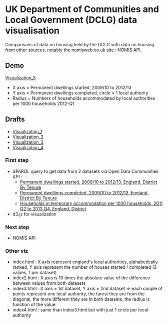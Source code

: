 # UK Department of Communities and Local Government (DCLG) data visualisation

Comparisons of data on housing held by the DCLG with data on housing from other sources, notably the nomisweb.co.uk site : NOMIS API.

## Demo

[Visualization_5](http://jsfiddle.net/nicolasterpolilli/Ran9A/4/embedded/result/)

* X axis = Permanent dwellings started, 2009/10 to 2012/13 
* Y axis = Permanent dwellings completed, circle = 1 local authority
* Radius = Numbers of households accommodated by local authorities per 1000 households 2012-Q1
## Drafts

* [Visualization_1](http://jsfiddle.net/nicolasterpolilli/x6HJq/embedded/result/)
* [Visualization_2](http://jsfiddle.net/nicolasterpolilli/J74am/embedded/result/)
* [Visualization_3](http://jsfiddle.net/nicolasterpolilli/g6cKK/embedded/result/)
* [Visualization_4](http://jsfiddle.net/nicolasterpolilli/j4ZS5/2/embedded/result/)

### First step

* SPARQL query to get data from 2 datasets via Open Data Communities API :
    * [Permanent dwellings started, 2009/10 to 2012/13, England, District By Tenure](http://opendatacommunities.org/data/house-building/starts/tenure)
    * [Permanent dwellings completed, 2009/10 to 2012/13, England, District By Tenure](http://opendatacommunities.org/data/house-building/completions/tenure)
    * [Households in temporary accommodation per 1000 households, 2011 Q2 to 2013 Q4, England, District](http://opendatacommunities.org/data/homelessness/households-accommodated-per-1000/temporary-housing-types)
* d3.js for visualization

### Next step

* NOMIS API

### Other viz

* index.html : X axis represent england's local authorities, alphabetically ranked, Y axis represent the number of houses started / completed (2 values, 1 per dataset)
* index2.html : X axis is 10 times the absolute value of the difference between values from both datasets
* index3.html : X axis = 1st dataset, Y axis = 2nd dataset => each couple of points represent one local authority, the farest they are from the diagonal, the more different they are in both datasets, the radius is function of the value.
* index4.html : same than index3.html but with just 1 circle per local authority
